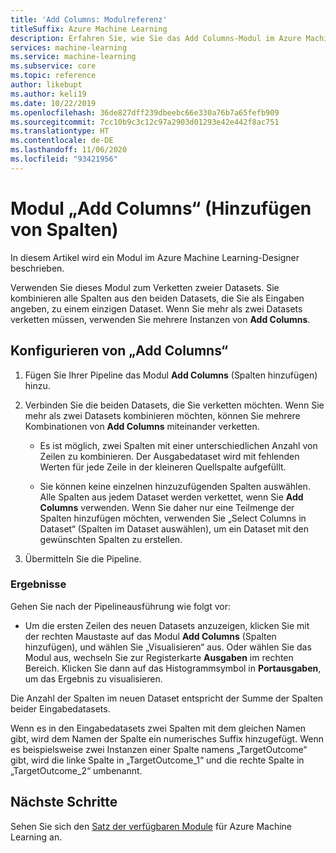 ```yaml
---
title: 'Add Columns: Modulreferenz'
titleSuffix: Azure Machine Learning
description: Erfahren Sie, wie Sie das Add Columns-Modul im Azure Machine Learning-Designer mit Drag & Drop-Funktion verwenden, um zwei Datensätze zu verketten.
services: machine-learning
ms.service: machine-learning
ms.subservice: core
ms.topic: reference
author: likebupt
ms.author: keli19
ms.date: 10/22/2019
ms.openlocfilehash: 36de827dff239dbeebc66e330a76b7a65fefb909
ms.sourcegitcommit: 7cc10b9c3c12c97a2903d01293e42e442f8ac751
ms.translationtype: HT
ms.contentlocale: de-DE
ms.lasthandoff: 11/06/2020
ms.locfileid: "93421956"
---
```

# <a name="add-columns-module"></a>Modul „Add Columns“ (Hinzufügen von Spalten)

In diesem Artikel wird ein Modul im Azure Machine Learning-Designer beschrieben.

Verwenden Sie dieses Modul zum Verketten zweier Datasets. Sie kombinieren alle Spalten aus den beiden Datasets, die Sie als Eingaben angeben, zu einem einzigen Dataset. Wenn Sie mehr als zwei Datasets verketten müssen, verwenden Sie mehrere Instanzen von **Add Columns**.



## <a name="how-to-configure-add-columns"></a>Konfigurieren von „Add Columns“
1. Fügen Sie Ihrer Pipeline das Modul **Add Columns** (Spalten hinzufügen) hinzu.

2. Verbinden Sie die beiden Datasets, die Sie verketten möchten. Wenn Sie mehr als zwei Datasets kombinieren möchten, können Sie mehrere Kombinationen von **Add Columns** miteinander verketten.

    - Es ist möglich, zwei Spalten mit einer unterschiedlichen Anzahl von Zeilen zu kombinieren. Der Ausgabedataset wird mit fehlenden Werten für jede Zeile in der kleineren Quellspalte aufgefüllt.

    - Sie können keine einzelnen hinzuzufügenden Spalten auswählen. Alle Spalten aus jedem Dataset werden verkettet, wenn Sie **Add Columns** verwenden. Wenn Sie daher nur eine Teilmenge der Spalten hinzufügen möchten, verwenden Sie „Select Columns in Dataset“ (Spalten im Dataset auswählen), um ein Dataset mit den gewünschten Spalten zu erstellen.

3. Übermitteln Sie die Pipeline.

### <a name="results"></a>Ergebnisse
Gehen Sie nach der Pipelineausführung wie folgt vor:

- Um die ersten Zeilen des neuen Datasets anzuzeigen, klicken Sie mit der rechten Maustaste auf das Modul **Add Columns** (Spalten hinzufügen), und wählen Sie „Visualisieren“ aus. Oder wählen Sie das Modul aus, wechseln Sie zur Registerkarte **Ausgaben** im rechten Bereich. Klicken Sie dann auf das Histogrammsymbol in **Portausgaben**, um das Ergebnis zu visualisieren.

Die Anzahl der Spalten im neuen Dataset entspricht der Summe der Spalten beider Eingabedatasets.

Wenn es in den Eingabedatasets zwei Spalten mit dem gleichen Namen gibt, wird dem Namen der Spalte ein numerisches Suffix hinzugefügt. Wenn es beispielsweise zwei Instanzen einer Spalte namens „TargetOutcome“ gibt, wird die linke Spalte in „TargetOutcome_1“ und die rechte Spalte in „TargetOutcome_2“ umbenannt.

## <a name="next-steps"></a>Nächste Schritte

Sehen Sie sich den [Satz der verfügbaren Module](module-reference.md) für Azure Machine Learning an. 